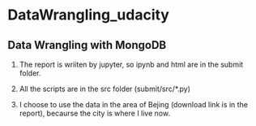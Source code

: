 # DataWrangling_udacity

## Data Wrangling with MongoDB

1. The report is wriiten by jupyter, so ipynb and html are in the submit folder.

2. All the scripts are in the src folder (submit/src/*.py)

3. I choose to use the data in the area of Bejing (download link is in the report), becaurse the city is where I live now.
